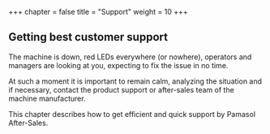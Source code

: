 +++
chapter = false
title = "Support"
weight = 10
+++

## Getting best customer support

The machine is down, red LEDs everywhere (or nowhere), operators and managers are looking at you, expecting to fix the issue in no time.

At such a moment it is important to remain calm, analyzing the situation and if necessary, contact the product support or after-sales team of the machine manufacturer.

This chapter describes how to get efficient and quick support by Pamasol After-Sales.
